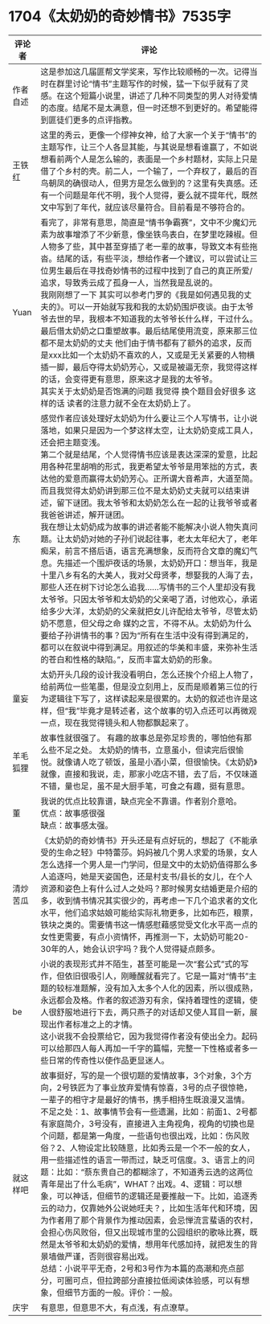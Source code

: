 # 1704《太奶奶的奇妙情书》7535字

评论者 | 评论 |
|---|---|
作者自述|这是参加这几届匪帮文学奖来，写作比较顺畅的一次。记得当时在群里讨论“情书”主题写作的时候，猛一下似乎就有了灵感。在这个短篇小说里，讲述了几种不同类型的男人对待爱情的态度。结尾不是太满意，但一时还想不到更好的。希望能得到匪徒们更多的点评指教。
王铁红|这里的秀云，更像一个缪神女神，给了大家一个关于“情书”的主题写作，让三个人各显其能，与其说是想看谁赢了，不如说想看前两个人是怎么输的，表面是一个乡村题材，实际上只是借了个乡村的壳。前二人，一个输了，一个弃权了，最后的百鸟朝凤的确很动人，但男方是怎么做到的？这里有失真感。还有一个问题是年代不明，我个人觉得，要么就不提年代，既然文中写到了年代，就应该尽量符合。目前看是不够符合的。
Yuan| 看完了，非常有意思，简直是“情书争霸赛”，文中不少魔幻元素为故事增添了不少新意，像坐铁鸟表白，在梦里吃辣椒。但人物多了些，其中甚至穿插了老一辈的故事，导致文本有些拖沓。结尾的话，有些平淡，想给作者一个建议，可以尝试让三位男生最后在寻找奇妙情书的过程中找到了自己的真正所爱/追求，导致秀云成了孤身一人，当然我是乱说的。<br/>我刚刚想了一下 其实可以参考门罗的《我是如何遇见我的丈夫的》。可以一开始就写我和我的太奶奶围炉夜谈。由于太爷爷去世的早，我根本不知道我的太爷爷长什么样，干过什么。最后借太奶奶之口重塑故事。最后结尾使用流变，原来那三位都不是太奶奶的丈夫 他们由于情书都有了额外的追求，反而是xxx比如一个太奶奶不喜欢的人，又或是无关紧要的人物横插一脚，最后夺得太奶奶芳心，又或是被逼无奈，我觉得这样的话，会变得更有意思，原来这才是我的太爷爷。<br/>其实关于太奶奶是否饱满的问题 我觉得 换个题目会好很多 这样的话 读者的注意力就不全在太奶奶上了。
东|感觉作者应该处理好太奶奶为什么要让三个人写情书，让小说落地，如果只是因为一个梦这样太空，让太奶奶变成工具人，还会把主题变浅。<br/>第二个就是结尾，个人觉得情书应该是表达深深的爱意，比起用各种花里胡哨的形式，我更希望太爷爷是用笨拙的方式，表达他的爱意而赢得太奶奶芳心。正所谓大音希声，大道至简。<br/>而且我觉得太奶奶讲到那三位不是太奶奶丈夫就可以结束讲述，留下谜团。我太爷爷和太奶奶怎么在一起的让我爷爷或者我爸爸讲述，解开谜团。<br/>我在想让太奶奶成为故事的讲述者能不能解决小说人物失真问题。让太奶奶对她的子孙们说起往事，老太太年纪大了，老年痴呆，前言不搭后语，语言充满想象，反而符合文章的魔幻气息。先描述一个围炉夜话的场景，太奶奶开口：想当年，我是十里八乡有名的大美人，我对父母贤孝，想娶我的人海了去，那些人还在树下讨论怎么追我……写情书的三个人里却没有我太爷爷。只因太爷爷和太奶奶的父亲喝了酒，讨他欢心，承诺给多少大洋，太奶奶的父亲就把女儿许配给太爷爷，尽管太奶奶不愿意，但父母之命 媒妁之言，不得不从。太奶奶为什么要给子孙讲情书的事？因为“所有在生活中没有得到满足的，都可以在叙说中得到满足。用叙述的华美和丰盛，来弥补生活的苍白和性格的缺陷。”，反而丰富太奶奶的形象。
童妄|太奶开头几段的设计我没看明白，怎么还挨个介绍上人物了，给前两位一些笔墨，但是没立刻用上，反而是顺着第三位的行为逻辑往下写了，这样读起来是很累的。太奶的叙述也许是这样，但“我”毕竟才是转述者，这个故事的切入点还可以再微观一点，现在我觉得镜头和人物都飘起来了。
羊毛狐狸|故事性就很强了。 有趣的故事总是弥足珍贵的，哪怕他有那么些不足之处。 太奶奶的情书，立意虽小，但读完后很愉悦。就像请人吃了顿饭，虽是小酒小菜，但很愉快。《太奶奶》就像，直接和我说，走，那家小吃店不错，去了后，不仅味道不错，量也足，虽不是大厨手笔，可食之有趣，挺有意思。
董|我说的优点比较靠谱，缺点完全不靠谱。作者别介意哈。<br/>优点：故事感很强<br/>缺点：故事感太强。
清炒苦瓜|《太奶奶的奇妙情书》开头还是有点好玩的，想起了《不能承受的生命之轻》中特蕾莎。妈妈被几个男人求爱的场景，女人怎么选择一个男人是一门学问，但是文中的太奶奶值得那么多人追逐吗，她是天姿国色，还是村支书/县长的女儿，在个人资源和姿色上有什么过人之处吗？那时候男女结婚更是介绍的多，收到情书情况其实很少的，再考虑一下几个追求者的文化水平，他们追求姑娘可能给实际礼物更多，比如布匹，粮票，铁块之类的。需要情书这一情感慰藉感觉受文化水平高一点的女性更需要，有点小资情怀，再推测一下，太奶奶可能20-30年的人，她会认识字吗？我个人觉得疑点颇多。
be|小说的表现形式并不陌生，甚至可能是一次“套公式”式的写作，但依旧很吸引人，刚睡醒就看完了。它是一篇对“情书”主题的较标准题解，没有加入太多个人化的因素，所以很成熟，永远都会及格。作者的叙述游刃有余，保持着理性的逻辑，使人很舒服地进行下去，两只燕子的对话却又使人耳目一新，展现出作者标准之上的才情。<br/>这小说我不会投票给它，因为我觉得作者没有使出全力。起码可以给那四人每人再加一千字的篇幅，完整一下性格或者多一些日常的传奇性以使作品更显迷人。
就这样吧|故事挺好，写的是一个很切题的爱情故事，3个对象，3个方向，2号铁匠为了事业放弃爱情有惊喜，3号的点子很惊艳，一辈子的相守才是最好的情书，携手相持生既浪漫又温情。 <br/>不足之处：1、故事情节会有一些遗漏，比如：前面1、2号都有家庭简介，3号没有，直接进入主角视角，视角的切换也是个问题，都是第一角度，一些语句也很出戏，比如：伤风败俗？2、人物设定比较随意，比如秀云是一个不一般的女人，用一些描述性的语言一带而过，缺乏可信度。3、语言上的问题：比如：“蔡东贵自己的都糊涂了，不知道秀云选的这两位青年是出了什么毛病”，WHAT？出戏。4、逻辑：可以想象，可以神话，但细节的逻辑还是要推敲一下。比如，追逐秀云的动力，仅靠她外公说她旺夫？，比如生活年代和环境，因为作者用了那个背景作为推动因素，会忌惮流言蜚语的农村，会担心伤风败俗，但又出现城市里的公园组织的歌咏比赛，既然是太爷爷和太奶奶的爱情，想用年代感加持，就把发生的背景墙做严谨，否则很容易出戏。    <br/>总结：小说平平无奇，2号和3号作为本篇的高潮和亮点部分，可圈可点，但拉跨部分直接拉低阅读体验感，可以有想象，但细节方面的一般。评价：一般。
庆宇|有意思，但意思不大，有点浅，有点潦草。
